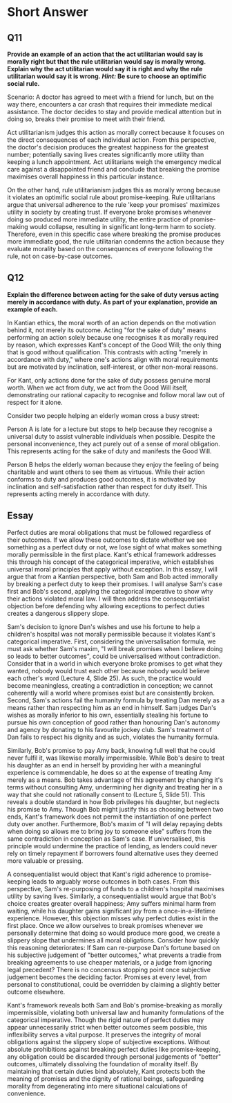 # Short Answer

## Q11 

**Provide an example of an action that the act utilitarian would say is morally right but that the rule utilitarian would say is morally wrong. Explain why the act utilitarian would say it is right and why the rule utilitarian would say it is wrong. _Hint:_ Be sure to choose an optimific social rule.**

Scenario: A doctor has agreed to meet with a friend for lunch, but on the way there, encounters a car crash that requires their immediate medical assistance. The doctor decides to stay and provide medical attention but in doing so, breaks their promise to meet with their friend.

Act utilitarianism judges this action as morally correct because it focuses on the direct consequences of each individual action. From this perspective, the doctor's decision produces the greatest happiness for the greatest number; potentially saving lives creates significantly more utility than keeping a lunch appointment. Act utilitarians weigh the emergency medical care against a disappointed friend and conclude that breaking the promise maximises overall happiness in this particular instance.

On the other hand, rule utilitarianism judges this as morally wrong because it violates an optimific social rule about promise-keeping. Rule utilitarians argue that universal adherence to the rule 'keep your promises' maximizes utility in society by creating trust. If everyone broke promises whenever doing so produced more immediate utility, the entire practice of promise-making would collapse, resulting in significant long-term harm to society. Therefore, even in this specific case where breaking the promise produces more immediate good, the rule utilitarian condemns the action because they evaluate morality based on the consequences of everyone following the rule, not on case-by-case outcomes.

## Q12

**Explain the difference between acting for the sake of duty versus acting merely in accordance with duty. As part of your explanation, provide an example of each.**

In Kantian ethics, the moral worth of an action depends on the motivation behind it, not merely its outcome. Acting "for the sake of duty" means performing an action solely because one recognises it as morally required by reason, which expresses Kant's concept of the Good Will; the only thing that is good without qualification. This contrasts with acting "merely in accordance with duty," where one's actions align with moral requirements but are motivated by inclination, self-interest, or other non-moral reasons.

For Kant, only actions done for the sake of duty possess genuine moral worth. When we act from duty, we act from the Good Will itself, demonstrating our rational capacity to recognise and follow moral law out of respect for it alone.

Consider two people helping an elderly woman cross a busy street:

Person A is late for a lecture but stops to help because they recognise a universal duty to assist vulnerable individuals when possible. Despite the personal inconvenience, they act purely out of a sense of moral obligation. This represents acting for the sake of duty and manifests the Good Will.

Person B helps the elderly woman because they enjoy the feeling of being charitable and want others to see them as virtuous. While their action conforms to duty and produces good outcomes, it is motivated by inclination and self-satisfaction rather than respect for duty itself. This represents acting merely in accordance with duty.


## Essay


Perfect duties are moral obligations that must be followed regardless of their outcomes. If we allow these outcomes to dictate whether we see something as a perfect duty or not, we lose sight of what makes something morally permissible in the first place. Kant's ethical framework addresses this through his concept of the categorical imperative, which establishes universal moral principles that apply without exception. In this essay, I will argue that from a Kantian perspective, both Sam and Bob acted immorally by breaking a perfect duty to keep their promises. I will analyse Sam's case first and Bob's second, applying the categorical imperative to show why their actions violated moral law. I will then address the consequentialist objection before defending why allowing exceptions to perfect duties creates a dangerous slippery slope.

Sam's decision to ignore Dan's wishes and use his fortune to help a children's hospital was not morally permissible because it violates Kant's categorical imperative. First, considering the universalisation formula, we must ask whether Sam's maxim, "I will break promises when I believe doing so leads to better outcomes", could be universalised without contradiction. Consider that in a world in which everyone broke promises to get what they wanted, nobody would trust each other because nobody would believe each other's word (Lecture 4, Slide 25). As such, the practice would become meaningless, creating a contradiction in conception; we cannot coherently will a world where promises exist but are consistently broken. Second, Sam's actions fail the humanity formula by treating Dan merely as a means rather than respecting him as an end in himself. Sam judges Dan's wishes as morally inferior to his own, essentially stealing his fortune to pursue his own conception of good rather than honouring Dan's autonomy and agency by donating to his favourite jockey club. Sam's treatment of Dan fails to respect his dignity and as such, violates the humanity formula.

Similarly, Bob's promise to pay Amy back, knowing full well that he could never fulfil it, was likewise morally impermissible. While Bob's desire to treat his daughter as an end in herself by providing her with a meaningful experience is commendable, he does so at the expense of treating Amy merely as a means. Bob takes advantage of this agreement by changing it's terms without consulting Amy, undermining her dignity and treating her in a way that she could not rationally consent to (Lecture 5, Slide 51). This reveals a double standard in how Bob privileges his daughter, but neglects his promise to Amy. Though Bob might justify this as choosing between two ends, Kant's framework does not permit the instantiation of one perfect duty over another. Furthermore, Bob's maxim of "I will delay repaying debts when doing so allows me to bring joy to someone else" suffers from the same contradiction in conception as Sam's case. If universalised, this principle would undermine the practice of lending, as lenders could never rely on timely repayment if borrowers found alternative uses they deemed more valuable or pressing.

A consequentialist would object that Kant's rigid adherence to promise-keeping leads to arguably worse outcomes in both cases. From this perspective, Sam's re-purposing of funds to a children's hospital maximises utility by saving lives. Similarly, a consequentialist would argue that Bob's choice creates greater overall happiness; Amy suffers minimal harm from waiting, while his daughter gains significant joy from a once-in-a-lifetime experience. However, this objection misses why perfect duties exist in the first place. Once we allow ourselves to break promises whenever we personally determine that doing so would produce more good, we create a slippery slope that undermines all moral obligations. Consider how quickly this reasoning deteriorates: If Sam can re-purpose Dan's fortune based on his subjective judgement of "better outcomes," what prevents a tradie from breaking agreements to use cheaper materials, or a judge from ignoring legal precedent? There is no concensus stopping point once subjective judgement becomes the deciding factor. Promises at every level, from personal to constitutional, could be overridden by claiming a slightly better outcome elsewhere.

Kant's framework reveals both Sam and Bob's promise-breaking as morally impermissible, violating both universal law and humanity formulations of the categorical imperative. Though the rigid nature of perfect duties may appear unnecessarily strict when better outcomes seem possible, this inflexibility serves a vital purpose. It preserves the integrity of moral obligations against the slippery slope of subjective exceptions. Without absolute prohibitions against breaking perfect duties like promise-keeping, any obligation could be discarded through personal judgements of "better" outcomes, ultimately dissolving the foundation of morality itself. By maintaining that certain duties bind absolutely, Kant protects both the meaning of promises and the dignity of rational beings, safeguarding morality from degenerating into mere situational calculations of convenience.